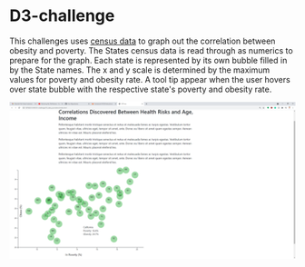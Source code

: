 # D3-challenge

This challenges uses [census data](assets/data/data.csv) to graph out the correlation between obesity and poverty. The States census data is read through as numerics to prepare for the graph. Each state is represented by its own bubble filled in by the State names. The x and y scale is determined by the maximum values for poverty and obesity rate. A tool tip appear when the user hovers over state bubble with the respective state's poverty and obesity rate.

![cap](image/d3-challenge.png)